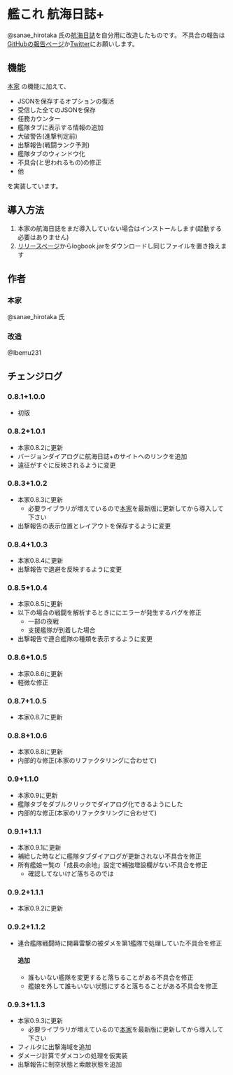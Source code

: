 # 艦これ 航海日誌+
@sanae_hirotaka 氏の[航海日誌](http://kancolle.sanaechan.net/)を自分用に改造したものです。
不具合の報告は[GitHubの報告ページ](https://github.com/Ibemu/logbook/issues/new)か[Twitter](https://twitter.com/Ibemu231)にお願いします。

## 機能
[本家](http://kancolle.sanaechan.net/) の機能に加えて、

* JSONを保存するオプションの復活
* 受信した全てのJSONを保存
* 任務カウンター
* 艦隊タブに表示する情報の追加
* 大破警告(進撃判定前)
* 出撃報告(戦闘ランク予測)
* 艦隊タブのウィンドウ化
* 不具合(と思われるもの)の修正
* 他

を実装しています。

## 導入方法
1. 本家の航海日誌をまだ導入していない場合はインストールします(起動する必要はありません)
2. [リリースページ](https://github.com/Ibemu/logbook/releases)からlogbook.jarをダウンロードし同じファイルを置き換えます

## 作者
### 本家
@sanae_hirotaka 氏

### 改造
@Ibemu231

## チェンジログ
### 0.8.1+1.0.0
* 初版

### 0.8.2+1.0.1
* 本家0.8.2に更新
* バージョンダイアログに航海日誌+のサイトへのリンクを追加
* 遠征がすぐに反映されるように変更

### 0.8.3+1.0.2
* 本家0.8.3に更新
  * 必要ライブラリが増えているので[本家](http://kancolle.sanaechan.net/)を最新版に更新してから導入して下さい
* 出撃報告の表示位置とレイアウトを保存するように変更

### 0.8.4+1.0.3
* 本家0.8.4に更新
* 出撃報告で退避を反映するように変更

### 0.8.5+1.0.4
* 本家0.8.5に更新
* 以下の場合の戦闘を解析するときににエラーが発生するバグを修正
  * 一部の夜戦
  * 支援艦隊が到着した場合
* 出撃報告で連合艦隊の種類を表示するように変更

### 0.8.6+1.0.5
* 本家0.8.6に更新
* 軽微な修正

### 0.8.7+1.0.5
* 本家0.8.7に更新

### 0.8.8+1.0.6
* 本家0.8.8に更新
* 内部的な修正(本家のリファクタリングに合わせて)

### 0.9+1.1.0
* 本家0.9に更新
* 艦隊タブをダブルクリックでダイアログ化できるようにした
* 内部的な修正(本家のリファクタリングに合わせて)

### 0.9.1+1.1.1
* 本家0.9.1に更新
* 補給した時などに艦隊タブダイアログが更新されない不具合を修正
* 所有艦娘一覧の「成長の余地」設定で補強増設欄がない不具合を修正
  * 確認してないけど落ちるのでは

### 0.9.2+1.1.1
* 本家0.9.2に更新

### 0.9.2+1.1.2
* 連合艦隊戦闘時に開幕雷撃の被ダメを第1艦隊で処理していた不具合を修正

  #### 追加
  * 誰もいない艦隊を変更すると落ちることがある不具合を修正
  * 艦娘を外して誰もいない状態にすると落ちることがある不具合を修正

### 0.9.3+1.1.3
* 本家0.9.3に更新
  * 必要ライブラリが増えているので[本家](http://kancolle.sanaechan.net/)を最新版に更新してから導入して下さい
* フィルタに出撃海域を追加
* ダメージ計算でダメコンの処理を仮実装
* 出撃報告に制空状態と索敵状態を追加
